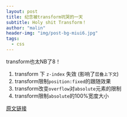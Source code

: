 ```yaml
---
layout: post
title: 纪念被transform坑哭的一天
subtitle: Holy shit Transform！
author: "malin"
header-img: "img/post-bg-miui6.jpg"
tags:
  - css
---
```


transform也太NB了8！

1. transform 下 `z-index` 失效 (影响了`层叠上下文`)
2. transform限制`position:fixed`的跟随效果
3. transform改变`overflow`对`absolute`元素的限制
4. transform限制`absolute`的100%宽度大小

[原文链接](https://www.zhangxinxu.com/wordpress/2015/05/css3-transform-affect/)